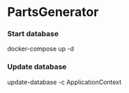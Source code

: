 # PartsGenerator

### Start database
docker-compose up -d

### Update database
update-database -c ApplicationContext
